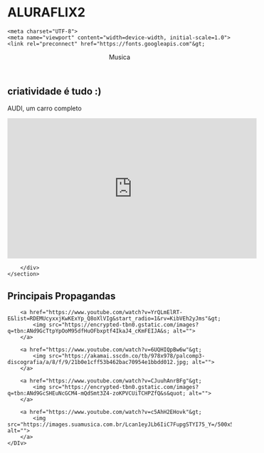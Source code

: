 # ALURAFLIX2<head>
    <meta charset="UTF-8">
    <meta name="viewport" content="width=device-width, initial-scale=1.0">
    <link rel="preconnect" href="https://fonts.googleapis.com"&gt;
<link rel="preconnect" href="https://fonts.gstatic.com&quot; crossorigin>
<link href="https://fonts.googleapis.com/css2?family=Bokor&display=swap&quot; rel="stylesheet">
    <title>MELHORES PROPAGANDAS</title>
    <link rel="stylesheet" href="style.css"> <!--lincar as cores do fundo e das letras-->
</head>

<body>
    <header>Musica</header> <!--titulo-->
    <section class="chamada">
    <div class="chamada-texto">
        <h1> criatividade é tudo :)</h1> <!--subtitulo-->
        <p>AUDI, um carro completo  </p> <!--filmes em geral-->
        </div>
        <div>
            <iframe width="560" height="315" src="https://www.youtube.com/watch?v=kxzxzEaGuZs;
                title="YouTube video player" frameborder="0"
                allow="accelerometer; autoplay; clipboard-write; encrypted-media; gyroscope; picture-in-picture; web-share"
                referrerpolicy="strict-origin-when-cross-origin" allowfullscreen></iframe>

        </div>
    </section>
<SECtion class="categoria">
    <H2>Principais Propagandas</H2>
    <DIv class="categoria-videos">
        <a href="https://www.youtube.com/watch?v=aRu1y9A4orU"&gt;
            <img src="https://i.ytimg.com/vi/hz2QyDGW9QY/hq720.jpg?sqp=-oaymwEhCK4FEIIDSFryq4qpAxMIARUAAAAAGAElAADIQj0AgKJD&rs=AOn4CLDmS4N3Y_WaT4qrYJGwfiRWioRtCw"">
        </a>

        <a href="https://www.youtube.com/watch?v=YrQLmElRT-E&list=RDEMUcyxxjKwKExYp_Q8oXlVIg&start_radio=1&rv=KibVEh2yJms"&gt;
            <img src="https://encrypted-tbn0.gstatic.com/images?q=tbn:ANd9GcTtpYpOoM95dfHuOFbxptf4IkaJ4_cKmFEIJA&s; alt="">
        </a>

        <a href="https://www.youtube.com/watch?v=6UQHIQpBw6w"&gt;
            <img src="https://akamai.sscdn.co/tb/978x978/palcomp3-discografia/a/8/f/9/21b0e1cff53b462bac70954e1bbdd012.jpg; alt="">
        </a>

        <a href="https://www.youtube.com/watch?v=CJuuhAnrBFg"&gt;
            <img src="https://encrypted-tbn0.gstatic.com/images?q=tbn:ANd9GcSHEuNcGCM4-mQdSmt3Z4-zoKPVCUiTCHPZfQ&s&quot; alt="">
        </a>

        <a href="https://www.youtube.com/watch?v=c5AhH2EHovk"&gt;
            <img src="https://images.suamusica.com.br/Lcan1eyJLb6IiC7FupgSTYI75_Y=/500x500/filters:format(webp)/36778649/3810660/cd_cover.jpg; alt="">
        </a>
    </DIv>

</SECtion>



</body>

</html>